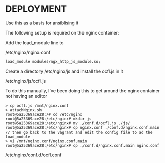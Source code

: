 DEPLOYMENT
==========

Use this as a basis for ansiblising it


The following setup is required on the nginx container:

Add the load_module line to 

/etc/nginx/nginx.conf

    load_module modules/ngx_http_js_module.so;

Create a directory /etc/nginx/js and install the ocfl.js in it

/etc/nginx/js/ocfl.js

To do this manually, I've been doing this to get around the nginx container
not having an editor

    > cp ocfl.js /mnt/nginx.conf
    > attachNginx.sh
    root@5a25369ace28:/# cd /etc/nginx
    root@5a25369ace28:/etc/nginx# mkdir js
    root@5a25369ace28:/etc/nginx# mv ./conf.d/ocfl.js ./js/
    root@5a25369ace28:/etc/nginx# cp nginx.conf ./conf.d/nginx.conf.main
    // then go back to the vagrant and edit the config file to ad the load_module
    > vi /mnt/nginx.conf/nginx.conf.main 
    root@5a25369ace28:/etc/nginx# cp ./conf.d/nginx.conf.main nginx.conf




/etc/nginx/conf.d/ocfl.conf




